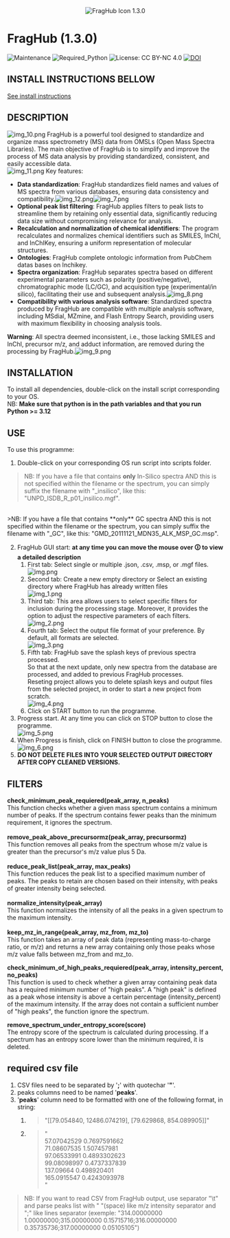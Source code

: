 <div align="center">
  <img src="scripts/GUI/assets/FragHub_icon.png" alt="FragHub Icon" /> 1.3.0
</div>

# FragHub  (1.3.0)
![Maintenance](https://img.shields.io/badge/Maintained%3F-yes-green.svg)
![Required_Python](https://img.shields.io/badge/Python-3.12-blue)
![License: CC BY-NC 4.0](https://img.shields.io/badge/license-CC--BY--NC%204.0-lightgrey)
[![DOI](https://zenodo.org/badge/DOI/10.5281/zenodo.14761050.svg)](https://doi.org/10.5281/zenodo.14761050)

## INSTALL INSTRUCTIONS BELLOW
[See install instructions](#installation)

## DESCRIPTION
![img_10.png](img_10.png)
FragHub is a powerful tool designed to standardize and organize mass spectrometry (MS) data from OMSLs (Open Mass Spectra Libraries). The main objective of FragHub is to simplify and improve the process of MS data analysis by providing standardized, consistent, and easily accessible data.<br>
![img_11.png](img_11.png)
Key features:<br>
- **Data standardization**: FragHub standardizes field names and values of MS spectra from various databases, ensuring data consistency and compatibility.![img_12.png](img_12.png)![img_7.png](img_7.png)
- **Optional peak list filtering**: FragHub applies filters to peak lists to streamline them by retaining only essential data, significantly reducing data size without compromising relevance for analysis.
- **Recalculation and normalization of chemical identifiers**: The program recalculates and normalizes chemical identifiers such as SMILES, InChI, and InChIKey, ensuring a uniform representation of molecular structures.
- **Ontologies**: FragHub complete ontologic information from PubChem datas bases on Inchikey.
- **Spectra organization**: FragHub separates spectra based on different experimental parameters such as polarity (positive/negative), chromatographic mode (LC/GC), and acquisition type (experimental/in silico), facilitating their use and subsequent analysis.![img_8.png](img_8.png)
- **Compatibility with various analysis software**: Standardized spectra produced by FragHub are compatible with multiple analysis software, including MSdial, MZmine, and Flash Entropy Search, providing users with maximum flexibility in choosing analysis tools.

**Warning**: All spectra deemed inconsistent, i.e., those lacking SMILES and InChI, precursor m/z, and adduct information, are removed during the processing by FragHub.![img_9.png](img_9.png)

## INSTALLATION

To install all dependencies, double-click on the install script corresponding to your OS.<br>
NB: **Make sure that python is in the path variables and that you run Python >= 3.12**<br>

## USE

To use this programme:

1) Double-click on your corresponding OS run script into scripts folder.<br>
>NB: If you have a file that contains **only** In-Silico spectra AND this is not specified within the filename or the spectrum, you can simply suffix the filename with "_insilico", like this: "UNPD_ISDB_R_p01_insilico.mgf".<br>
<br>
>NB: If you have a file that contains **only** GC spectra AND this is not specified within the filename or the spectrum, you can simply suffix the filename with "_GC", like this: "GMD_20111121_MDN35_ALK_MSP_GC.msp".<br>

2) FragHub GUI start: **at any time you can move the mouse over 🛈 to view a detailed description**<br>
   1) First tab: Select single or multiple .json, .csv, .msp, or .mgf files.<br>![img.png](img.png)
   2) Second tab: Create a new empty directory or Select an existing directory where FragHub has already written files<br>![img_1.png](img_1.png)
   3) Third tab: This area allows users to select specific filters for inclusion during the processing stage. Moreover, it provides the option to adjust the respective parameters of each filters.<br>![img_2.png](img_2.png)
   4) Fourth tab: Select the output file format of your preference. By default, all formats are selected.<br>![img_3.png](img_3.png)
   5) Fifth tab: FragHub save the splash keys of previous spectra processed.<br>So that at the next update, only new spectra from the database are processed, and added to previous FragHub processes.<br>Reseting project allows you to delete splash keys and output files from the selected project, in order to start a new project from scratch.<br>![img_4.png](img_4.png)
   6) Click on START button to run the programme.
3) Progress start. At any time you can click on STOP button to close the programme.<br>![img_5.png](img_5.png)
4) When Progress is finish, click on FINISH button to close the programme.<br>![img_6.png](img_6.png)
5) **DO NOT DELETE FILES INTO YOUR SELECTED OUTPUT DIRECTORY AFTER COPY CLEANED VERSIONS.**

## FILTERS

**check_minimum_peak_requiered(peak_array, n_peaks)**<br>
This function checks whether a given mass spectrum contains a minimum number of peaks. If the spectrum contains fewer peaks than the minimum requirement, it ignores the spectrum.<br>
<br>
**remove_peak_above_precursormz(peak_array, precursormz)**<br>
This function removes all peaks from the spectrum whose m/z value is greater than the precursor's m/z value plus 5 Da.<br>
<br>
**reduce_peak_list(peak_array, max_peaks)**<br>
This function reduces the peak list to a specified maximum number of peaks. The peaks to retain are chosen based on their intensity, with peaks of greater intensity being selected.<br>
<br>
**normalize_intensity(peak_array)**<br>
This function normalizes the intensity of all the peaks in a given spectrum to the maximum intensity.<br>
<br>
**keep_mz_in_range(peak_array, mz_from, mz_to)**<br>
This function takes an array of peak data (representing mass-to-charge ratio, or m/z) and returns a new array containing only those peaks whose m/z value falls between mz_from and mz_to.<br>

**check_minimum_of_high_peaks_requiered(peak_array, intensity_percent, no_peaks)**<br>
This function is used to check whether a given array containing peak data has a required minimum number of "high peaks". A "high peak" is defined as a peak whose intensity is above a certain percentage (intensity_percent) of the maximum intensity. If the array does not contain a sufficient number of "high peaks", the function ignore the spectrum.<br>

**remove_spectrum_under_entropy_score(score)**<br>
The entropy score of the spectrum is calculated during processing. If a spectrum has an entropy score lower than the minimum required, it is deleted.<br>

## required csv file
1) CSV files need to be separated by '**;**' with quotechar '**"**'.<br>
2) peaks columns need to be named '**peaks**'.<br>
3) '**peaks**' column need to be formatted with one of the following format, in string:
   1) >"[[79.054840, 12486.074219], [79.629868, 854.089905]]"
   2) > "<br>
   57.07042529 0.7697591662<br>
   71.08607535 1.507457981<br>
   97.06533991 0.4893302623<br>
   99.08098997 0.4737337839<br>
   137.09664 0.498920401<br>
   165.0915547 0.4243093978<br>
   "<br>
>NB: If you want to read CSV from FragHub output, use separator "\t" and parse peaks list with " "(space) like m/z intensity separator and ";" like lines separator (exemple: "314.00000000 1.00000000;315.00000000 0.15715716;316.00000000 0.35735736;317.00000000 0.05105105")
    